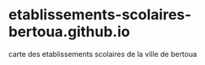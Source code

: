 # etablissements-scolaires-bertoua.github.io
carte des etablissements scolaires de la ville de bertoua
